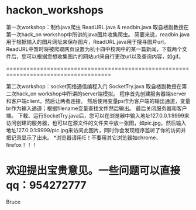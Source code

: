 # hackon_workshops

第一次workshop：制作java爬虫
ReadURL.java & readbin.java 取自楼副教授在第一次hack_on workshop中所讲的java图片收集爬虫。
简要来说，readbin.java用于根据输入的图片网址来保存图片，ReadURL.java用于搜寻图片url。
ReadURL中暂时将被爬取网页设置为杭十四中校网中的某一篇新闻，下载两个文件后，您可以根据您想收集图片的网站url来自行更改url以及查询内容，如gif。

=====================================================================================

第二次workshop：socket网络通信编程入门
SocketTry.java 取自楼副教授在第二次hack_on workshop中所讲的server端模拟。
程序首先创建服务器端server和客户端client，然后让两者连接。
然后使用变量ps作为客户端的输出通道，变量br作为输入通道；根据filename变量查找文件然后输出。
最后关闭服务器和客户端。
下载、运行SocketTry.java后，您可以在浏览器中输入地址127.0.0.1:9999来访问创建的服务器，也可以在源文件的文件夹中放一张图，如pic.jpg，然后输入地址127.0.0.1:9999/pic.jpg来访问此图片，同时你会发现程序监听了你的访问并把记录显示了出来。
*浏览器请用IE！不要用其它浏览器如chrome、firefox！！！


# 欢迎提出宝贵意见。一些问题可以直接qq：954272777
Bruce
